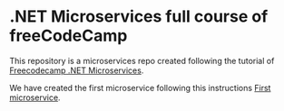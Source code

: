 # .NET Microservices full course of freeCodeCamp
This repository is a microservices repo created following the tutorial of [Freecodecamp .NET Microservices](https://www.youtube.com/watch?v=CqCDOosvZIk&t=4497s).

We have created the first microservice following this instructions [First microservice](./src/Play.Catalog.Service/README.md).
